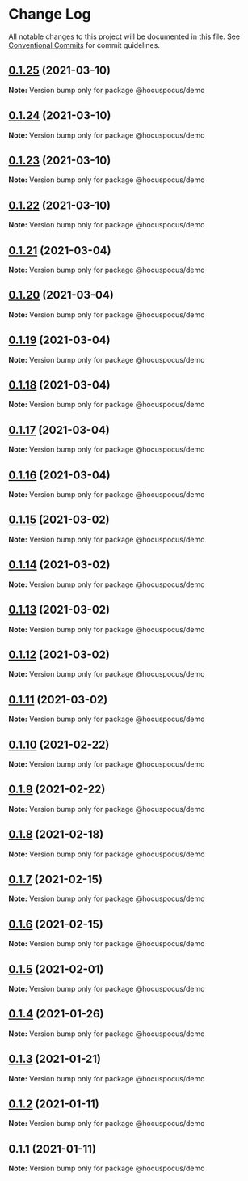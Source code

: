 # Change Log

All notable changes to this project will be documented in this file.
See [Conventional Commits](https://conventionalcommits.org) for commit guidelines.

## [0.1.25](https://github.com/ueberdosis/hocuspocus/compare/@hocuspocus/demo@0.1.24...@hocuspocus/demo@0.1.25) (2021-03-10)

**Note:** Version bump only for package @hocuspocus/demo





## [0.1.24](https://github.com/ueberdosis/hocuspocus/compare/@hocuspocus/demo@0.1.23...@hocuspocus/demo@0.1.24) (2021-03-10)

**Note:** Version bump only for package @hocuspocus/demo





## [0.1.23](https://github.com/ueberdosis/hocuspocus/compare/@hocuspocus/demo@0.1.22...@hocuspocus/demo@0.1.23) (2021-03-10)

**Note:** Version bump only for package @hocuspocus/demo





## [0.1.22](https://github.com/ueberdosis/hocuspocus/compare/@hocuspocus/demo@0.1.21...@hocuspocus/demo@0.1.22) (2021-03-10)

**Note:** Version bump only for package @hocuspocus/demo





## [0.1.21](https://github.com/ueberdosis/hocuspocus/compare/@hocuspocus/demo@0.1.20...@hocuspocus/demo@0.1.21) (2021-03-04)

**Note:** Version bump only for package @hocuspocus/demo





## [0.1.20](https://github.com/ueberdosis/hocuspocus/compare/@hocuspocus/demo@0.1.19...@hocuspocus/demo@0.1.20) (2021-03-04)

**Note:** Version bump only for package @hocuspocus/demo





## [0.1.19](https://github.com/ueberdosis/hocuspocus/compare/@hocuspocus/demo@0.1.18...@hocuspocus/demo@0.1.19) (2021-03-04)

**Note:** Version bump only for package @hocuspocus/demo





## [0.1.18](https://github.com/ueberdosis/hocuspocus/compare/@hocuspocus/demo@0.1.17...@hocuspocus/demo@0.1.18) (2021-03-04)

**Note:** Version bump only for package @hocuspocus/demo





## [0.1.17](https://github.com/ueberdosis/hocuspocus/compare/@hocuspocus/demo@0.1.16...@hocuspocus/demo@0.1.17) (2021-03-04)

**Note:** Version bump only for package @hocuspocus/demo





## [0.1.16](https://github.com/ueberdosis/hocuspocus/compare/@hocuspocus/demo@0.1.15...@hocuspocus/demo@0.1.16) (2021-03-04)

**Note:** Version bump only for package @hocuspocus/demo





## [0.1.15](https://github.com/ueberdosis/hocuspocus/compare/@hocuspocus/demo@0.1.14...@hocuspocus/demo@0.1.15) (2021-03-02)

**Note:** Version bump only for package @hocuspocus/demo





## [0.1.14](https://github.com/ueberdosis/hocuspocus/compare/@hocuspocus/demo@0.1.13...@hocuspocus/demo@0.1.14) (2021-03-02)

**Note:** Version bump only for package @hocuspocus/demo





## [0.1.13](https://github.com/ueberdosis/hocuspocus/compare/@hocuspocus/demo@0.1.12...@hocuspocus/demo@0.1.13) (2021-03-02)

**Note:** Version bump only for package @hocuspocus/demo





## [0.1.12](https://github.com/ueberdosis/hocuspocus/compare/@hocuspocus/demo@0.1.11...@hocuspocus/demo@0.1.12) (2021-03-02)

**Note:** Version bump only for package @hocuspocus/demo





## [0.1.11](https://github.com/ueberdosis/hocuspocus/compare/@hocuspocus/demo@0.1.10...@hocuspocus/demo@0.1.11) (2021-03-02)

**Note:** Version bump only for package @hocuspocus/demo





## [0.1.10](https://github.com/ueberdosis/hocuspocus/compare/@hocuspocus/demo@0.1.9...@hocuspocus/demo@0.1.10) (2021-02-22)

**Note:** Version bump only for package @hocuspocus/demo





## [0.1.9](https://github.com/ueberdosis/hocuspocus/compare/@hocuspocus/demo@0.1.8...@hocuspocus/demo@0.1.9) (2021-02-22)

**Note:** Version bump only for package @hocuspocus/demo





## [0.1.8](https://github.com/ueberdosis/hocuspocus/compare/@hocuspocus/demo@0.1.7...@hocuspocus/demo@0.1.8) (2021-02-18)

**Note:** Version bump only for package @hocuspocus/demo





## [0.1.7](https://github.com/ueberdosis/hocuspocus/compare/@hocuspocus/demo@0.1.6...@hocuspocus/demo@0.1.7) (2021-02-15)

**Note:** Version bump only for package @hocuspocus/demo





## [0.1.6](https://github.com/ueberdosis/hocuspocus/compare/@hocuspocus/demo@0.1.5...@hocuspocus/demo@0.1.6) (2021-02-15)

**Note:** Version bump only for package @hocuspocus/demo





## [0.1.5](https://github.com/ueberdosis/hocuspocus/compare/@hocuspocus/demo@0.1.4...@hocuspocus/demo@0.1.5) (2021-02-01)

**Note:** Version bump only for package @hocuspocus/demo





## [0.1.4](https://github.com/ueberdosis/hocuspocus/compare/@hocuspocus/demo@0.1.3...@hocuspocus/demo@0.1.4) (2021-01-26)

**Note:** Version bump only for package @hocuspocus/demo





## [0.1.3](https://github.com/ueberdosis/hocuspocus/compare/@hocuspocus/demo@0.1.2...@hocuspocus/demo@0.1.3) (2021-01-21)

**Note:** Version bump only for package @hocuspocus/demo





## [0.1.2](https://github.com/ueberdosis/hocuspocus/compare/@hocuspocus/demo@0.1.1...@hocuspocus/demo@0.1.2) (2021-01-11)

**Note:** Version bump only for package @hocuspocus/demo





## 0.1.1 (2021-01-11)

**Note:** Version bump only for package @hocuspocus/demo
